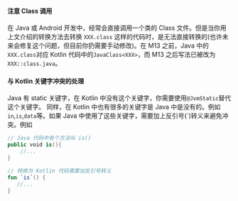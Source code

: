 

#### 注意 Class 调用

在 Java 或 Android 开发中，经常会直接调用一个类的 Class 文件。但是当你用上文介绍的转换方法去转换 `XXX.class` 这样的代码时，是无法直接转换的(也许未来会修复这个问题，但目前你扔需要手动修改)。在 M13 之前，Java 中的`XXX.class`对应 Kotlin 代码中的`JavaClass<XXX>`，而 M13 之后写法已被改为`XXX::class.java`。



#### 与 Kotlin 关键字冲突的处理

Java 有 static 关键字，在 Kotlin 中没有这个关键字，你需要使用`@JvmStatic`替代这个关键字。
同样，在 Kotlin 中也有很多的关键字是 Java 中是没有的。例如 `in`,`is`,`data`等。如果 Java 中使用了这些关键字，需要加上反引号(`)转义来避免冲突。例如

```kotlin
// Java 代码中有个方法叫 is()
public void is(){
    //...
}

// 转换为 Kotlin 代码需要加反引号转义
fun `is`() {
   //...
}
```



